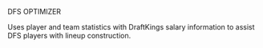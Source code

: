 DFS OPTIMIZER

Uses player and team statistics with DraftKings salary information to assist DFS players with lineup construction.

